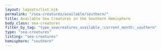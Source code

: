 ```yaml
---
layout: layouts/list.njk
permalink: "/sea-creatures/available/southern/"
title: Available Sea Creatures in the Southern Hemisphere
body_class: sea-creatures
filter_by_tag: "type_seacreatures_available_:current_month:_southern"
type: "sea-creatures"
listing: "sea-creatures"
hemisphere: "southern"
---
```

